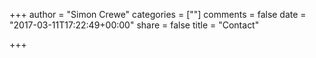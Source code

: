 +++
author = "Simon Crewe"
categories = [""]
comments = false
date = "2017-03-11T17:22:49+00:00"
share = false
title = "Contact"

+++

